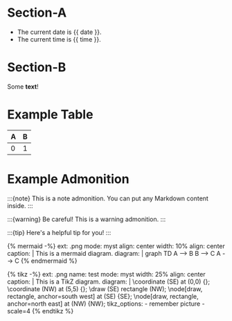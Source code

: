 # Section-A

- The current date is {{ date }}.
- The current time is {{ time }}.

# Section-B

Some **text**!

# Example Table

|A|B|
|-|-|
|0|1|

# Example Admonition

:::{note}
This is a note admonition. You can put any Markdown content inside.
:::

:::{warning}
Be careful! This is a warning admonition.
:::

:::{tip}
Here's a helpful tip for you!
:::

{% mermaid -%}
ext: .png
mode: myst
align: center
width: 10%
align: center
caption: |
    This is a mermaid diagram.
diagram: |
    graph TD
        A --> B
        B --> C
        A --> C
{% endmermaid %}

{% tikz -%}
ext: .png
name: test
mode: myst
width: 25%
align: center
caption: |
    This is a TikZ diagram.
diagram: |
    \coordinate (SE) at (0,0) {};
    \coordinate (NW) at (5,5) {};
    \draw (SE) rectangle (NW);
    \node[draw, rectangle, anchor=south west] at (SE) {SE};
    \node[draw, rectangle, anchor=north east] at (NW) {NW};
tikz_options:
    - remember picture
    - scale=4
{% endtikz %}
